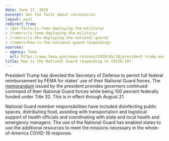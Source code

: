 ```yaml
---
date: June 17, 2020
excerpt: Get the facts about coronavirus
layout: post
redirect_from:
- /get-facts/is-fema-deploying-the-military/
- /rumors/is-fema-deploying-the-military/
- /rumors/is-dhs-deploying-the-national-guard/
- /rumors/how-is-the-national-guard-responding/
sources:
- agency: fema
  url: https://www.fema.gov/news-release/2020/05/28/president-trump-announces-extension-title-32-orders
title: How is the National Guard responding to COVID-19?
---
```


President Trump has directed the Secretary of Defense to permit full federal reimbursement by FEMA for states’ use of their National Guard forces. The [memorandum](https://www.whitehouse.gov/presidential-actions/memorandum-governors-use-national-guard-respond-covid-19-facilitate-economic-recovery/) issued by the president provides governors continued command of their National Guard forces while being 100 percent federally funded under Title 32. This is in effect through August 21.

National Guard member responsibilities have included disinfecting public spaces, distributing food, assisting with transportation and logistical support of health officials and coordinating with state and local health and emergency managers. The use of the National Guard has enabled states to use the additional resources to meet the missions necessary in the whole-of-America COVID-19 response.